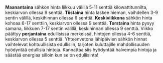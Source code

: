 **Maanantaina** sähkön hinta liikkuu välillä 5-11 senttiä kilowattitunnilta, keskiarvon ollessa 9 senttiä. **Tiistaina** hinta laskee hieman, vaihdellen 3-9 sentin välillä, keskihinnan ollessa 6 senttiä. **Keskiviikkona** sähkön hinta kohoaa 6-17 senttiin, keskiarvon ollessa 9 senttiä. **Torstaina** hinta pysyy samana, liikkuen 7-17 sentin välillä, keskihinnan ollessa 9 senttiä. Viikko päättyy **perjantaina** edullisissa merkeissä, hintojen ollessa 4-6 senttiä, keskiarvon ollessa 5 senttiä. Yhteenvetona lähipäivien sähkön hinnat vaihtelevat kohtuullisista edullisiin, tarjoten kuluttajille mahdollisuuden hyödyntää edullisia hintoja. Kannattaa siis hyödyntää halvempia hintoja ja säästää energiaa silloin kun se on edullisinta!